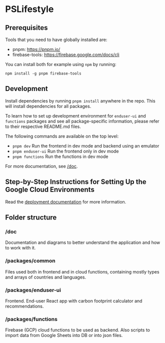 # PSLifestyle

## Prerequisites

Tools that you need to have globally installed are:

- pnpm: https://pnpm.io/
- firebase-tools: https://firebase.google.com/docs/cli

You can install both for example using `npm` by running:

```
npm install -g pnpm firebase-tools
```

## Development

Install dependencies by running `pnpm install` anywhere in the repo.
This will install dependencies for all packages.

To learn how to set up development environment for `enduser-ui` and
`functions` packages and see all package-specific information, please
refer to their respective README.md files.

The following commands are available on the top level:

- `pnpm dev` Run the frontend in dev mode and backend using an emulator
- `pnpm enduser-ui` Run the frontend only in dev mode
- `pnpm functions` Run the functions in dev mode

For more documentation, see [/doc](/doc).

## Step-by-Step Instructions for Setting Up the Google Cloud Environments

Read the [deployment documentation](/doc/setting-up-environment.md) for more information.

## Folder structure

### /doc

Documentation and diagrams to better understand the application and how to work with it.

### /packages/common

Files used both in frontend and in cloud functions, containing mostly types and arrays of countries and languages.

### /packages/enduser-ui

Frontend. End-user React app with carbon footprint calculator and recommendations.

### /packages/functions

Firebase (GCP) cloud functions to be used as backend. Also scripts to import data from Google Sheets into DB or into json files.
